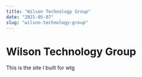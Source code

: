 ```yaml
---
title: "Wilson Technology Group"
date: "2021-05-07"
slug: "wilson-technology-group"
---
```


# Wilson Technology Group

This is the site I built for wtg
